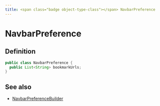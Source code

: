 ```yaml
---
title: <span class="badge object-type-class"></span> NavbarPreference
---
```

# <span class="badge object-type-class"></span> NavbarPreference

## Definition

```java
public class NavbarPreference {
  public List<String> bookmarkUrls;
}
```
## See also

 * <span class="badge builder"></span> [NavbarPreferenceBuilder](./builder-NavbarPreferenceBuilder.md)
